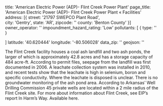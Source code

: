 title: 'American Electric Power (AEP)- Flint Creek Power Plant'
page_title: 'American Electric Power (AEP)- Flint Creek Power Plant  « Facilities'
address: [{
  street: '21797 SWEPCO Plant Road',  
  city: 'Gentry',
  state: 'AR',
  zipcode: ''
  county: 'Benton County'
}]
owner_operator: ''
impoundment_hazard_rating: 'Low'
pollutants: [
  {
    type: ''
  }
  
]
latitude: '40.620444'
longitude: '-80.506028'
data_zip: ''
geojson: ''

The Flint Creek facility houses a coal ash landfill and two ash ponds, the larger of which is approximately 42.8 acres and has a storage capacity of 484 acre-ft. According to permit files, seepage from the landfill was first documented in 2006. A leachate collection system was installed in 2010, and recent tests show that the leachate is high in selenium, boron and specific conductivity. Where the leachate is disposed is unclear. There is no groundwater monitoring of the ash pond area. According to Arkansas’ Well Drilling Commission 45 private wells are located within a 2 mile radius of the Flint Creek site.  For more about information about Flint Creek, see EIP’s report In Harm’s Way. Available here.